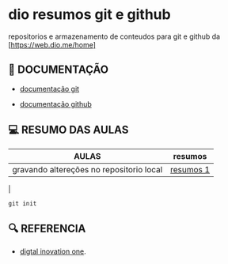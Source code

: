 
# dio resumos git e github

repositorios e armazenamento de conteudos  para git e github da [https://web.dio.me/home]

## 📕 DOCUMENTAÇÃO

- [documentação git ](https://git-scm.com/docs)

- [documentação github](https://github.com/github/docs)

## 💻 RESUMO DAS AULAS

| AULAS | resumos |
|------|----------|
|gravando altereções no repositorio local|[resumos 1](https://web.dio.me/course/versionamento-de-codigo-com-git-e-github/learning/599dd3dd-d189-474f-a55c-22f37b4472da?back=/track/coding-future-gft-desenvolvimento-java-com-ia&tab=undefined&moduleId=undefined)
|
```
git init
```

## 🔍 REFERENCIA
- [digtal inovation one]().

